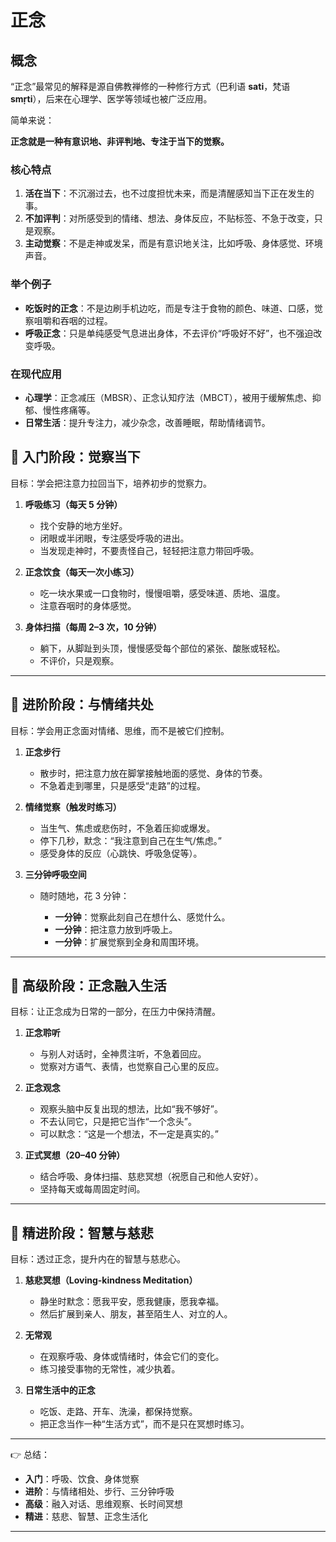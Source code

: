 # 正念

## 概念

“正念”最常见的解释是源自佛教禅修的一种修行方式（巴利语 **sati**，梵语 **smṛti**），后来在心理学、医学等领域也被广泛应用。

简单来说：

**正念就是一种有意识地、非评判地、专注于当下的觉察。**

### 核心特点

1. **活在当下**：不沉溺过去，也不过度担忧未来，而是清醒感知当下正在发生的事。
2. **不加评判**：对所感受到的情绪、想法、身体反应，不贴标签、不急于改变，只是观察。
3. **主动觉察**：不是走神或发呆，而是有意识地关注，比如呼吸、身体感觉、环境声音。

### 举个例子

* **吃饭时的正念**：不是边刷手机边吃，而是专注于食物的颜色、味道、口感，觉察咀嚼和吞咽的过程。
* **呼吸正念**：只是单纯感受气息进出身体，不去评价“呼吸好不好”，也不强迫改变呼吸。

### 在现代应用

* **心理学**：正念减压（MBSR）、正念认知疗法（MBCT），被用于缓解焦虑、抑郁、慢性疼痛等。
* **日常生活**：提升专注力，减少杂念，改善睡眠，帮助情绪调节。


## 🌱 入门阶段：觉察当下

目标：学会把注意力拉回当下，培养初步的觉察力。

1. **呼吸练习（每天 5 分钟）**

   * 找个安静的地方坐好。
   * 闭眼或半闭眼，专注感受呼吸的进出。
   * 当发现走神时，不要责怪自己，轻轻把注意力带回呼吸。

2. **正念饮食（每天一次小练习）**

   * 吃一块水果或一口食物时，慢慢咀嚼，感受味道、质地、温度。
   * 注意吞咽时的身体感觉。

3. **身体扫描（每周 2–3 次，10 分钟）**

   * 躺下，从脚趾到头顶，慢慢感受每个部位的紧张、酸胀或轻松。
   * 不评价，只是观察。

---

## 🌿 进阶阶段：与情绪共处

目标：学会用正念面对情绪、思维，而不是被它们控制。

1. **正念步行**

   * 散步时，把注意力放在脚掌接触地面的感觉、身体的节奏。
   * 不急着走到哪里，只是感受“走路”的过程。

2. **情绪觉察（触发时练习）**

   * 当生气、焦虑或悲伤时，不急着压抑或爆发。
   * 停下几秒，默念：“我注意到自己在生气/焦虑。”
   * 感受身体的反应（心跳快、呼吸急促等）。

3. **三分钟呼吸空间**

   * 随时随地，花 3 分钟：

     * **一分钟**：觉察此刻自己在想什么、感觉什么。
     * **一分钟**：把注意力放到呼吸上。
     * **一分钟**：扩展觉察到全身和周围环境。

---

## 🌳 高级阶段：正念融入生活

目标：让正念成为日常的一部分，在压力中保持清醒。

1. **正念聆听**

   * 与别人对话时，全神贯注听，不急着回应。
   * 觉察对方语气、表情，也觉察自己心里的反应。

2. **正念观念**

   * 观察头脑中反复出现的想法，比如“我不够好”。
   * 不去认同它，只是把它当作“一个念头”。
   * 可以默念：“这是一个想法，不一定是真实的。”

3. **正式冥想（20–40 分钟）**

   * 结合呼吸、身体扫描、慈悲冥想（祝愿自己和他人安好）。
   * 坚持每天或每周固定时间。

---

## 🌌 精进阶段：智慧与慈悲

目标：透过正念，提升内在的智慧与慈悲心。

1. **慈悲冥想（Loving-kindness Meditation）**

   * 静坐时默念：愿我平安，愿我健康，愿我幸福。
   * 然后扩展到亲人、朋友，甚至陌生人、对立的人。

2. **无常观**

   * 在观察呼吸、身体或情绪时，体会它们的变化。
   * 练习接受事物的无常性，减少执着。

3. **日常生活中的正念**

   * 吃饭、走路、开车、洗澡，都保持觉察。
   * 把正念当作一种“生活方式”，而不是只在冥想时练习。

---

👉 总结：

* **入门**：呼吸、饮食、身体觉察
* **进阶**：与情绪相处、步行、三分钟呼吸
* **高级**：融入对话、思维观察、长时间冥想
* **精进**：慈悲、智慧、正念生活化

---